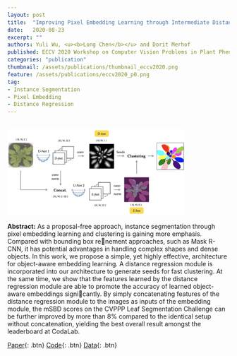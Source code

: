 ```yaml
---
layout: post
title:  "Improving Pixel Embedding Learning through Intermediate Distance Regression Supervision"
date:   2020-08-23
excerpt: ""
authors: Yuli Wu, <u><b>Long Chen</b></u> and Dorit Merhof
published: ECCV 2020 Workshop on Computer Vision Problems in Plant Phenotyping (CVPPP)
categories: "publication"
thumbnail: /assets/publications/thumbnail_eccv2020.png
feature: /assets/publications/eccv2020_p0.png
tag:
- Instance Segmentation
- Pixel Embedding
- Distance Regression
---
```


<br>
<img src="/assets/publications/eccv2020_overview.png" style="width:80%">
<br>

**Abstract:** As a proposal-free approach, instance segmentation through pixel embedding learning and clustering is gaining more emphasis. Compared with bounding box renement approaches, such as Mask R-CNN,
it has potential advantages in handling complex shapes and dense objects. In this work, we propose a simple, yet highly effective, architecture for object-aware embedding learning. A distance regression module is
incorporated into our architecture to generate seeds for fast clustering. At the same time, we show that the features learned by the distance regression module are able to promote the accuracy of learned object-
aware embeddings signicantly. By simply concatenating features of the distance regression module to the images as inputs of the embedding module, the mSBD scores on the CVPPP Leaf Segmentation Challenge can be further improved by more than 8% compared to the identical setup without concatenation, yielding the best overall result amongst the leaderboard at CodaLab.

[Paper](https://link.springer.com/chapter/10.1007/978-3-030-65414-6_16){: .btn}
[Code](https://github.com/looooongChen/instSeg){: .btn}
[Data](https://competitions.codalab.org/competitions/18405){: .btn}



